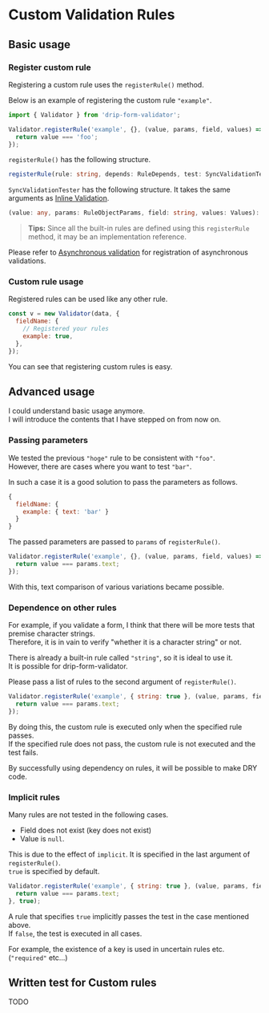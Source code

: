 # Custom Validation Rules

## Basic usage

### Register custom rule

Registering a custom rule uses the `registerRule()` method.

Below is an example of registering the custom rule `"example"`.

```javascript
import { Validator } from 'drip-form-validator';

Validator.registerRule('example', {}, (value, params, field, values) => {
  return value === 'foo';
});
```

`registerRule()` has the following structure.

```typescript
registerRule(rule: string, depends: RuleDepends, test: SyncValidationTester, implicit: boolean = true): void
```

`SyncValidationTester` has the following structure. It takes the same arguments as [Inline Validation](inline-validation.md).

```typescript
(value: any, params: RuleObjectParams, field: string, values: Values): boolean | string;
```

> **Tips:** Since all the built-in rules are defined using this `registerRule` method, it may be an implementation reference.

Please refer to [Asynchronous validation](./async-validation.md) for registration of asynchronous validations.


### Custom rule usage

Registered rules can be used like any other rule.

```javascript
const v = new Validator(data, {
  fieldName: {
    // Registered your rules
    example: true,
  },
});
```

You can see that registering custom rules is easy.


## Advanced usage

I could understand basic usage anymore.  
I will introduce the contents that I have stepped on from now on.


### Passing parameters

We tested the previous `"hoge"` rule to be consistent with `"foo"`.  
However, there are cases where you want to test `"bar"`.

In such a case it is a good solution to pass the parameters as follows.

```javascript
{
  fieldName: {
    example: { text: 'bar' }
  }
}
```

The passed parameters are passed to `params` of `registerRule()`.

```javascript
Validator.registerRule('example', {}, (value, params, field, values) => {
  return value === params.text;
});
```

With this, text comparison of various variations became possible.


### Dependence on other rules

For example, if you validate a form, I think that there will be more tests that premise character strings.  
Therefore, it is in vain to verify "whether it is a character string" or not.

There is already a built-in rule called `"string"`, so it is ideal to use it.  
It is possible for drip-form-validator.

Please pass a list of rules to the second argument of `registerRule()`.

```javascript
Validator.registerRule('example', { string: true }, (value, params, field, values) => {
  return value === params.text;
});
```

By doing this, the custom rule is executed only when the specified rule passes.  
If the specified rule does not pass, the custom rule is not executed and the test fails.

By successfully using dependency on rules, it will be possible to make DRY code.


### Implicit rules

Many rules are not tested in the following cases.

* Field does not exist (key does not exist)
* Value is `null`.

This is due to the effect of `implicit`. It is specified in the last argument of `registerRule()`.  
`true` is specified by default.

```javascript
Validator.registerRule('example', { string: true }, (value, params, field, values) => {
  return value === params.text;
}, true);
```

A rule that specifies `true` implicitly passes the test in the case mentioned above.  
If `false`, the test is executed in all cases.

For example, the existence of a key is used in uncertain rules etc. (`"required"` etc...)


## Written test for Custom rules

TODO

